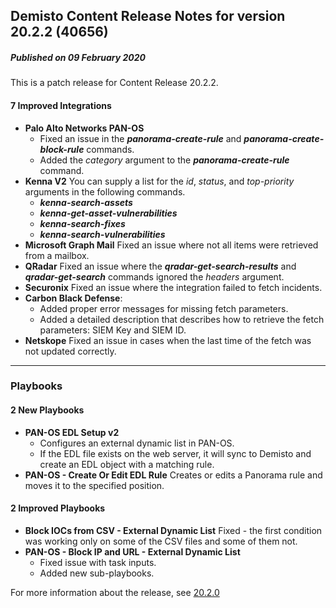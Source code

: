 ## Demisto Content Release Notes for version 20.2.2 (40656)
##### Published on 09 February 2020

This is a patch release for Content Release 20.2.2.

####  7 Improved Integrations
- __Palo Alto Networks PAN-OS__
  - Fixed an issue in the ***panorama-create-rule*** and ***panorama-create-block-rule*** commands.
  - Added the *category* argument to the ***panorama-create-rule*** command.
- __Kenna V2__
You can supply a list for the *id*, *status*, and *top-priority* arguments in the following commands. 
  - ***kenna-search-assets*** 
  - ***kenna-get-asset-vulnerabilities***
  - ***kenna-search-fixes*** 
  - ***kenna-search-vulnerabilities***
- __Microsoft Graph Mail__
Fixed an issue where not all items were retrieved from a mailbox.
- __QRadar__
Fixed an issue where the ***qradar-get-search-results*** and ***qradar-get-search*** commands ignored the *headers* argument.
- __Securonix__
Fixed an issue where the integration failed to fetch incidents.
- __Carbon Black Defense__:
  - Added proper error messages for missing fetch parameters.
  - Added a detailed description that describes how to retrieve the fetch parameters: SIEM Key and SIEM ID.
- __Netskope__
Fixed an issue in cases when the last time of the fetch was not updated correctly.
---
### Playbooks

####  2 New Playbooks
- __PAN-OS EDL Setup v2__
  - Configures an external dynamic list in PAN-OS.
  - If the EDL file exists on the web server, it will sync to Demisto and create an EDL object with a matching rule. 
- __PAN-OS - Create Or Edit EDL Rule__
Creates or edits a Panorama rule and moves it to the specified position. 

####  2 Improved Playbooks
- __Block IOCs from CSV - External Dynamic List__
Fixed - the first condition was working only on some of the CSV files and some of them not.
- __PAN-OS - Block IP and URL - External Dynamic List__
  - Fixed issue with task inputs.
  - Added new sub-playbooks.

For more information about the release, see [20.2.0](https://github.com/demisto/content/releases/tag/20.2.0)